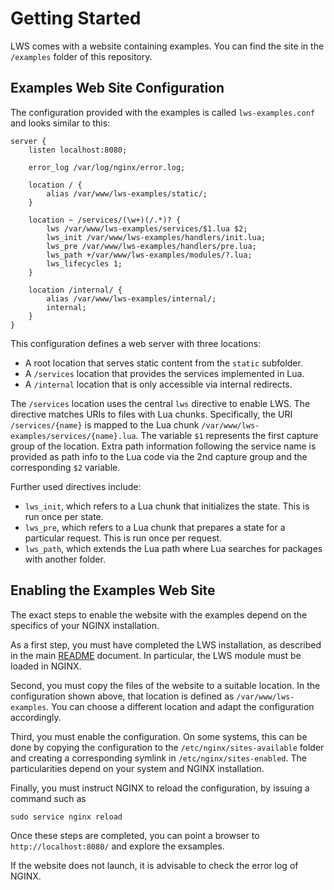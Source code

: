 # Getting Started

LWS comes with a website containing examples. You can find the site in the `/examples` folder of
this repository.


## Examples Web Site Configuration

The configuration provided with the examples is called `lws-examples.conf` and looks similar to
this:

```
server {
	listen localhost:8080;
	
	error_log /var/log/nginx/error.log;

	location / {
		alias /var/www/lws-examples/static/;
	}

	location ~ /services/(\w+)(/.*)? {
		lws /var/www/lws-examples/services/$1.lua $2;
		lws_init /var/www/lws-examples/handlers/init.lua;
		lws_pre /var/www/lws-examples/handlers/pre.lua;
		lws_path +/var/www/lws-examples/modules/?.lua;
		lws_lifecycles 1;
	}

	location /internal/ {
		alias /var/www/lws-examples/internal/;
		internal;
	}
}
```

This configuration defines a web server with three locations:
- A root location that serves static content from the `static` subfolder.
- A `/services` location that provides the services implemented in Lua.
- A `/internal` location that is only accessible via internal redirects.

The `/services` location uses the central `lws` directive to enable LWS. The directive matches
URIs to files with Lua chunks. Specifically, the URI `/services/{name}` is mapped to the Lua chunk
`/var/www/lws-examples/services/{name}.lua`. The variable `$1` represents the first capture group
of the location. Extra path information following the service name is provided as path info to the
Lua code via the 2nd capture group and the corresponding `$2` variable.

Further used directives include:

- `lws_init`, which refers to a Lua chunk that initializes the state. This is run once per state.
- `lws_pre`, which refers to a Lua chunk that prepares a state for a particular request. This is
run once per request.
- `lws_path`, which extends the Lua path where Lua searches for packages with another folder.


## Enabling the Examples Web Site

The exact steps to enable the website with the examples depend on the specifics of your NGINX
installation.

As a first step, you must have completed the LWS installation, as described in the main
[README](../README.md) document. In particular, the LWS module must be loaded in NGINX.

Second, you must copy the files of the website to a suitable location. In the configuration shown
above, that location is defined as `/var/www/lws-examples`. You can choose a different
location and adapt the configuration accordingly.

Third, you must enable the configuration. On some systems, this can be done by copying the
configuration to the `/etc/nginx/sites-available` folder and creating a corresponding symlink in
`/etc/nginx/sites-enabled`. The particularities depend on your system and NGINX installation.

Finally, you must instruct NGINX to reload the configuration, by issuing a command such as

```
sudo service nginx reload
```
Once these steps are completed, you can point a browser to `http://localhost:8080/` and explore
the exsamples.

If the website does not launch, it is advisable to check the error log of NGINX.
